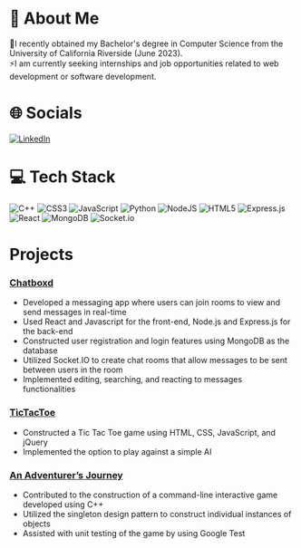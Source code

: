 # 💫 About Me
🔭I recently obtained my Bachelor's degree in Computer Science from the University of California Riverside (June 2023).<br>⚡I am currently seeking internships and job opportunities related to web development or software development.


# 🌐 Socials
[![LinkedIn](https://img.shields.io/badge/LinkedIn-%230077B5.svg?logo=linkedin&logoColor=white)](https://linkedin.com/in/auberon-lai) 

# 💻 Tech Stack
![C++](https://img.shields.io/badge/c++-%2300599C.svg?style=for-the-badge&logo=c%2B%2B&logoColor=white) ![CSS3](https://img.shields.io/badge/css3-%231572B6.svg?style=for-the-badge&logo=css3&logoColor=white) ![JavaScript](https://img.shields.io/badge/javascript-%23323330.svg?style=for-the-badge&logo=javascript&logoColor=%23F7DF1E) ![Python](https://img.shields.io/badge/python-3670A0?style=for-the-badge&logo=python&logoColor=ffdd54) ![NodeJS](https://img.shields.io/badge/node.js-6DA55F?style=for-the-badge&logo=node.js&logoColor=white) ![HTML5](https://img.shields.io/badge/html5-%23E34F26.svg?style=for-the-badge&logo=html5&logoColor=white) ![Express.js](https://img.shields.io/badge/express.js-%23404d59.svg?style=for-the-badge&logo=express&logoColor=%2361DAFB) ![React](https://img.shields.io/badge/react-%2320232a.svg?style=for-the-badge&logo=react&logoColor=%2361DAFB) ![MongoDB](https://img.shields.io/badge/MongoDB-%234ea94b.svg?style=for-the-badge&logo=mongodb&logoColor=white) ![Socket.io](https://img.shields.io/badge/Socket.io-black?style=for-the-badge&logo=socket.io&badgeColor=010101)

# Projects
### [Chatboxd](https://github.com/UCR-CS110-S23/project-chatboxd)

- Developed a messaging app where users can join rooms to view and send messages in real-time
- Used React and Javascript for the front-end, Node.js and Express.js for the back-end
- Constructed user registration and login features using MongoDB as the database
- Utilized Socket.IO to create chat rooms that allow messages to be sent between users in the room
- Implemented editing, searching, and reacting to messages functionalities

### [TicTacToe](https://github.com/alai031/TicTacToe)

- Constructed a Tic Tac Toe game using HTML, CSS, JavaScript, and jQuery
- Implemented the option to play against a simple AI

### [An Adventurer’s Journey](https://github.com/alai031/final-project-alai031-borte012-bsaki001)

- Contributed to the construction of a command-line interactive game developed using C++
- Utilized the singleton design pattern to construct individual instances of objects
- Assisted with unit testing of the game by using Google Test


<!-- Proudly created with GPRM ( https://gprm.itsvg.in ) -->
